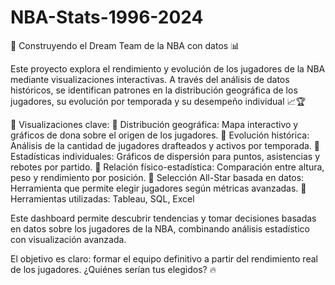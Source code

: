 # NBA-Stats-1996-2024
🏀 Construyendo el Dream Team de la NBA con datos 📊

Este proyecto explora el rendimiento y evolución de los jugadores de la NBA mediante visualizaciones interactivas. A través del análisis de datos históricos, se identifican patrones en la distribución geográfica de los jugadores, su evolución por temporada y su desempeño individual 📈🏆

🔹 Visualizaciones clave:
🔹 Distribución geográfica: Mapa interactivo y gráficos de dona sobre el origen de los jugadores. 
🔹 Evolución histórica: Análisis de la cantidad de jugadores drafteados y activos por temporada. 
🔹 Estadísticas individuales: Gráficos de dispersión para puntos, asistencias y rebotes por partido.
🔹 Relación físico-estadística: Comparación entre altura, peso y rendimiento por posición.
🔹 Selección All-Star basada en datos: Herramienta que permite elegir jugadores según métricas avanzadas.
🔹 Herramientas utilizadas: Tableau, SQL, Excel

Este dashboard permite descubrir tendencias y tomar decisiones basadas en datos sobre los jugadores de la NBA, combinando análisis estadístico con visualización avanzada.

El objetivo es claro: formar el equipo definitivo a partir del rendimiento real de los jugadores. ¿Quiénes serían tus elegidos? 🔥
